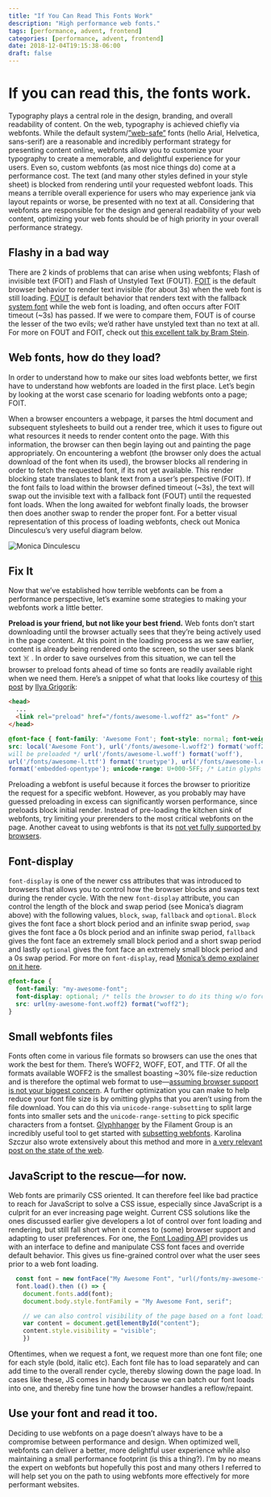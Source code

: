 ```yaml
---
title: "If You Can Read This Fonts Work"
description: "High performance web fonts."
tags: [performance, advent, frontend]
categories: [performance, advent, frontend]
date: 2018-12-04T19:15:38-06:00
draft: false
---
```


# If you can read this, the fonts work.

Typography plays a central role in the design, branding, and overall readability of content. On the web, typography is achieved chiefly via webfonts. While the default system/[”web-safe”](https://robinrendle.com/notes/in-defense-of-webfonts/) fonts (hello Arial, Helvetica, sans-serif) are a reasonable and incredibly performant strategy for presenting content online, webfonts allow you to customize your typography to create a memorable, and delightful experience for your users. Even so, custom webfonts (as most nice things do) come at a performance cost. The text (and many other styles defined in your style sheet) is blocked from rendering until your requested webfont loads. This means a terrible overall experience for users who may experience jank via layout repaints or worse, be presented with no text at all. Considering that webfonts are responsible for the design and general readability of your web content, optimizing your web fonts should be of high priority in your overall performance strategy.

## Flashy in a bad way

There are 2 kinds of problems that can arise when using webfonts; Flash of invisible text (FOIT) and Flash of Unstyled Text (FOUT). [FOIT](https://www.zachleat.com/web/webfont-glossary/#foit) is the default browser behavior to render text invisible (for about 3s) when the web font is still loading. [FOUT](https://www.zachleat.com/web/webfont-glossary/#fout) is default behavior that renders text with the fallback [system font](https://www.zachleat.com/web/webfont-glossary/#system-fonts) while the web font is loading, and often occurs after FOIT timeout (~3s) has passed. If we were to compare them, FOUT is of course the lesser of the two evils; we’d rather have unstyled text than no text at all. For more on FOUT and FOIT, check out [this excellent talk by Bram Stein](https://vimeo.com/140641362).

## Web fonts, how do they load?

In order to understand how to make our sites load webfonts better, we first have to understand how webfonts are loaded in the first place. Let’s begin by looking at the worst case scenario for loading webfonts onto a page; FOIT.

When a browser encounters a webpage, it parses the html document and subsequent stylesheets to build out a render tree, which it uses to figure out what resources it needs to render content onto the page. With this information, the browser can then begin laying out and painting the page appropriately. On encountering a webfont (the browser only does the actual download of the font when its used), the browser blocks all rendering in order to fetch the requested font, if its not yet available. This render blocking state translates to blank text from a user’s perspective (FOIT). If the font fails to load within the browser defined timeout (~3s), the text will swap out the invisible text with a fallback font (FOUT) until the requested font loads. When the long awaited for webfont finally loads, the browser then does another swap to render the proper font. For a better visual representation of this process of loading webfonts, check out Monica Dinculescu’s very useful diagram below.

![Monica Dinculescu](https://cdn.glitch.com/be746fa6-6ce9-423d-b9a3-684949adc8d5%2FScreen%20Shot%202017-09-13%20at%201.39.35%20PM.png?1505335214999)

## Fix It

Now that we’ve established how terrible webfonts can be from a performance perspective, let’s examine some strategies to making your webfonts work a little better.

**Preload is your friend, but not like your best friend.**
Web fonts don’t start downloading until the browser actually sees that they’re being actively used in the page content. At this point in the loading process as we saw earlier, content is already being rendered onto the screen, so the user sees blank text ☠️ . In order to save ourselves from this situation, we can tell the browser to preload fonts ahead of time so fonts are readily available right when we need them. Here’s a snippet of what that looks like courtesy of [this post](https://developers.google.com/web/fundamentals/performance/optimizing-content-efficiency/webfont-optimization#webfonts_and_the_critical_rendering_path) by [Ilya Grigorik](https://developers.google.com/web/resources/contributors/ilyagrigorik):

```html
<head>
  ...
  <link rel="preload" href="/fonts/awesome-l.woff2" as="font" />
</head>
```

```css
@font-face { font-family: 'Awesome Font'; font-style: normal; font-weight: 400;
src: local('Awesome Font'), url('/fonts/awesome-l.woff2') format('woff2'), /*
will be preloaded */ url('/fonts/awesome-l.woff') format('woff'),
url('/fonts/awesome-l.ttf') format('truetype'), url('/fonts/awesome-l.eot')
format('embedded-opentype'); unicode-range: U+000-5FF; /* Latin glyphs */
```

Preloading a webfont is useful because it forces the browser to prioritize the request for a specific webfont. However, as you probably may have guessed preloading in excess can significantly worsen performance, since preloads block initial render. Instead of pre-loading the kitchen sink of webfonts, try limiting your prerenders to the most critical webfonts on the page. Another caveat to using webfonts is that its [not yet fully supported by browsers](https://caniuse.com/#search=preload).

## Font-display

`font-display` is one of the newer css attributes that was introduced to browsers that allows you to control how the browser blocks and swaps text during the render cycle. With the new `font-display` attribute, you can control the length of the block and swap period (see Monica’s diagram above) with the following values, `block`, `swap`, `fallback` and `optional`. `Block` gives the font face a short block period and an infinite swap period, `swap` gives the font face a 0s block period and an infinite swap period, `fallback` gives the font face an extremely small block period and a short swap period and lastly `optional` gives the font face an extremely small block period and a 0s swap period. For more on `font-display`, read [Monica’s demo explainer on it here](https://font-display.glitch.me/).

```css
@font-face {
  font-family: "my-awesome-font";
  font-display: optional; /* tells the browser to do its thing w/o forcing its hand */
  src: url(my-awesome-font.woff2) format("woff2");
}
```

## Small webfonts files

Fonts often come in various file formats so browsers can use the ones that work the best for them. There’s WOFF2, WOFF, EOT, and TTF. Of all the formats available WOFF2 is the smallest boasting ~30% file-size reduction and is therefore the optimal web format to use—[assuming browser support is not your biggest concern](https://caniuse.com/#search=woff2). A further optimization you can make to help reduce your font file size is by omitting glyphs that you aren’t using from the file download. You can do this via `unicode-range-subsetting` to split large fonts into smaller sets and the `unicode-range-setting` to pick specific characters from a fontset. [Glyphhanger](https://github.com/filamentgroup/glyphhanger) by the Filament Group is an incredibly useful tool to get started with [subsetting webfonts](https://www.zachleat.com/web/glyphhanger/). Karolina Szczur also wrote extensively about this method and more in [a very relevant post on the state of the web](https://medium.com/@fox/talk-the-state-of-the-web-3e12f8e413b3).

## JavaScript to the rescue—for now.

Web fonts are primarily CSS oriented. It can therefore feel like bad practice to reach for JavaScript to solve a CSS issue, especially since JavaScript is a culprit for an ever increasing page weight. Current CSS solutions like the ones discussed earlier give developers a lot of control over font loading and rendering, but still fall short when it comes to (some) browser support and adapting to user preferences. For one, the [Font Loading API](https://www.w3.org/TR/css-font-loading/) provides us with an interface to define and manipulate CSS font faces and override default behavior. This gives us fine-grained control over what the user sees prior to a web font loading.

```js
  const font = new fontFace("My Awesome Font", "url(/fonts/my-awesome-font.woff2)" format('woff2')")
  font.load().then (() => {
    document.fonts.add(font);
    document.body.style.fontFamily = "My Awesome Font, serif";

    // we can also control visibility of the page based on a font loading //
    var content = document.getElementById("content");
    content.style.visibility = "visible";
    })
```

Oftentimes, when we request a font, we request more than one font file; one for each style (bold, italic etc). Each font file has to load separately and can add time to the overall render cycle, thereby slowing down the page load. In cases like these, JS comes in handy because we can batch our font loads into one, and thereby fine tune how the browser handles a reflow/repaint.

## Use your font and read it too.

Deciding to use webfonts on a page doesn’t always have to be a compromise between performance and design. When optimized well, webfonts can deliver a better, more delightful user experience while also maintaining a small performance footprint (is this a thing?). I’m by no means the expert on webfonts but hopefully this post and many others I referred to will help set you on the path to using webfonts more effectively for more performant websites.

